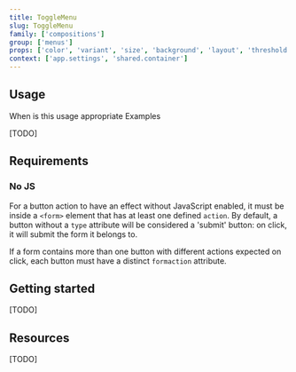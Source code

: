 ```yaml
---
title: ToggleMenu
slug: ToggleMenu
family: ['compositions']
group: ['menus']
props: ['color', 'variant', 'size', 'background', 'layout', 'threshold']
context: ['app.settings', 'shared.container']
---
```


## Usage

When is this usage appropriate
Examples

[TODO]

## Requirements

### No JS

For a button action to have an effect without JavaScript enabled, it must be inside a `<form>` element that has at least one defined `action`. By default, a button without a `type` attribute will be considered a 'submit' button: on click, it will submit the form it belongs to.

If a form contains more than one button with different actions expected on click, each button must have a distinct `formaction` attribute.

## Getting started

[TODO]

## Resources

[TODO]
